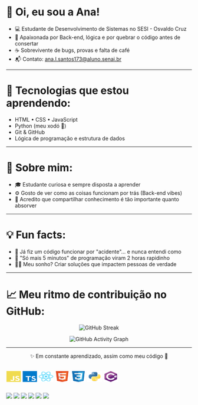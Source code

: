 # 👋 Oi, eu sou a Ana!</h1>
- 💻 Estudante de Desenvolvimento de Sistemas no SESI - Osvaldo Cruz<br>
- 🔧 Apaixonada por Back-end, lógica e por quebrar o código antes de consertar<br>
- ☕ Sobrevivente de bugs, provas e falta de café<br>
- 📬 Contato: ana.l.santos173@aluno.senai.br
---
# 🚀 Tecnologias que estou aprendendo:
- HTML • CSS • JavaScript
- Python (meu xodó 💚)
- Git & GitHub
- Lógica de programação e estrutura de dados
---
# 🧠 Sobre mim:
- 🎓 Estudante curiosa e sempre disposta a aprender
- ⚙️ Gosto de ver como as coisas funcionam por trás (Back-end vibes)
- 🤝 Acredito que compartilhar conhecimento é tão importante quanto absorver
---
# 💡 Fun facts:
- 🐞 Já fiz um código funcionar por "acidente"... e nunca entendi como
- 🤔 "Só mais 5 minutos" de programação viram 2 horas rapidinho
- 👩‍💻 Meu sonho? Criar soluções que impactem pessoas de verdade
---
# 📈 Meu ritmo de contribuição no GitHub:

<!-- GitHub Streak Stats -->
<p align="center">
  <img src="https://github-readme-streak-stats.herokuapp.com/?user=analsantos&theme=tokyonight&hide_border=true" alt="GitHub Streak"/>
</p>

<!-- GitHub Contribution Graph -->
<p align="center">
  <img src="https://github-readme-activity-graph.cyclic.app/graph?username=analsantos&theme=github-compact&hide_border=true" alt="GitHub Activity Graph"/>
</p>

---

<p align="center">
  ✨ Em constante aprendizado, assim como meu código 💜
</p>

<div style="display: inline_block"><br>
  <img align="center" alt="Rafa-Js" height="30" width="40" src="https://raw.githubusercontent.com/devicons/devicon/master/icons/javascript/javascript-plain.svg">
  <img align="center" alt="Rafa-Ts" height="30" width="40" src="https://raw.githubusercontent.com/devicons/devicon/master/icons/typescript/typescript-plain.svg">
  <img align="center" alt="Rafa-React" height="30" width="40" src="https://raw.githubusercontent.com/devicons/devicon/master/icons/react/react-original.svg">
  <img align="center" alt="Rafa-HTML" height="30" width="40" src="https://raw.githubusercontent.com/devicons/devicon/master/icons/html5/html5-original.svg">
  <img align="center" alt="Rafa-CSS" height="30" width="40" src="https://raw.githubusercontent.com/devicons/devicon/master/icons/css3/css3-original.svg">
  <img align="center" alt="Rafa-Python" height="30" width="40" src="https://raw.githubusercontent.com/devicons/devicon/master/icons/python/python-original.svg">
  <img align="center" alt="Rafa-Csharp" height="30" width="40" src="https://raw.githubusercontent.com/devicons/devicon/master/icons/csharp/csharp-original.svg">
</div>
  
  ##
 
<div> 
  <a href="https://www.youtube.com/channel/UC_-uuuZbY0AAt9CViNzvc-Q" target="_blank"><img src="https://img.shields.io/badge/YouTube-FF0000?style=for-the-badge&logo=youtube&logoColor=white" target="_blank"></a>
  <a href="https://instagram.com/rafaballerini" target="_blank"><img src="https://img.shields.io/badge/-Instagram-%23E4405F?style=for-the-badge&logo=instagram&logoColor=white" target="_blank"></a>
 	<a href="https://www.twitch.tv/rafaballerinii" target="_blank"><img src="https://img.shields.io/badge/Twitch-9146FF?style=for-the-badge&logo=twitch&logoColor=white" target="_blank"></a>
 <a href="https://discord.gg/wagxzStdcR" target="_blank"><img src="https://img.shields.io/badge/Discord-7289DA?style=for-the-badge&logo=discord&logoColor=white" target="_blank"></a> 
  <a href = "mailto:contatorafaballerini@gmail.com"><img src="https://img.shields.io/badge/-Gmail-%23333?style=for-the-badge&logo=gmail&logoColor=white" target="_blank"></a>
  <a href="https://www.linkedin.com/in/rafaella-ballerini-45875016a" target="_blank"><img src="https://img.shields.io/badge/-LinkedIn-%230077B5?style=for-the-badge&logo=linkedin&logoColor=white" target="_blank"></a> 
  
</div>

   
